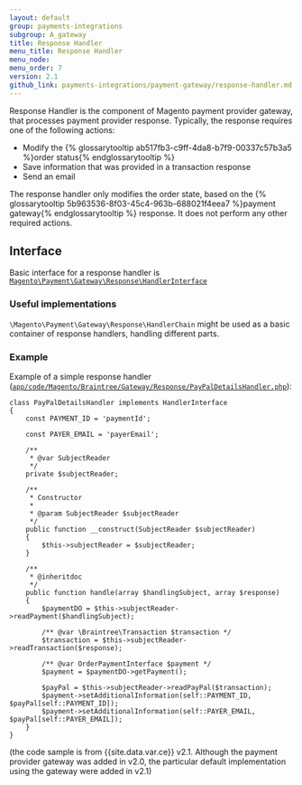 ```yaml
---
layout: default
group: payments-integrations
subgroup: A_gateway
title: Response Handler
menu_title: Response Handler
menu_node: 
menu_order: 7
version: 2.1
github_link: payments-integrations/payment-gateway/response-handler.md
---
```


Response Handler is the component of Magento payment provider gateway, that processes payment provider response. Typically, the response requires one of the following actions:

- Modify the {% glossarytooltip ab517fb3-c9ff-4da8-b7f9-00337c57b3a5 %}order status{% endglossarytooltip %}
- Save information that was provided in a transaction response
- Send an email

The response handler only modifies the order state, based on the {% glossarytooltip 5b963536-8f03-45c4-963b-688021f4eea7 %}payment gateway{% endglossarytooltip %} response. It does not perform any other required actions. 

## Interface

Basic interface for a response handler is [`Magento\Payment\Gateway\Response\HandlerInterface`]({{site.mage2000url}}app/code/Magento/Payment/Gateway/Response/HandlerInterface.php)


### Useful implementations

`\Magento\Payment\Gateway\Response\HandlerChain` might be used as a basic container of response handlers, handling different parts.

### Example

Example of a simple response handler ([`app/code/Magento/Braintree/Gateway/Response/PayPalDetailsHandler.php`]({{site.mage2100url}}app/code/Magento/Braintree/Gateway/Response/PayPalDetailsHandler.php)):

``` php?start_inline=1
class PayPalDetailsHandler implements HandlerInterface
{
    const PAYMENT_ID = 'paymentId';

    const PAYER_EMAIL = 'payerEmail';

    /**
     * @var SubjectReader
     */
    private $subjectReader;

    /**
     * Constructor
     *
     * @param SubjectReader $subjectReader
     */
    public function __construct(SubjectReader $subjectReader)
    {
        $this->subjectReader = $subjectReader;
    }

    /**
     * @inheritdoc
     */
    public function handle(array $handlingSubject, array $response)
    {
        $paymentDO = $this->subjectReader->readPayment($handlingSubject);

        /** @var \Braintree\Transaction $transaction */
        $transaction = $this->subjectReader->readTransaction($response);

        /** @var OrderPaymentInterface $payment */
        $payment = $paymentDO->getPayment();

        $payPal = $this->subjectReader->readPayPal($transaction);
        $payment->setAdditionalInformation(self::PAYMENT_ID, $payPal[self::PAYMENT_ID]);
        $payment->setAdditionalInformation(self::PAYER_EMAIL, $payPal[self::PAYER_EMAIL]);
    }
}
```

(the code sample is from {{site.data.var.ce}} v2.1. Although the payment provider gateway was added in v2.0, the particular default implementation using the gateway were added in v2.1)
